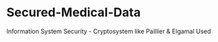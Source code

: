 # Secured-Medical-Data
Information System Security - Cryptosystem like Paillier &amp; Elgamal Used 
